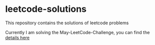 # leetcode-solutions
This repository contains the solutions of leetcode problems


Currently I am solving the May-LeetCode-Challenge, you can find the [details here](https://github.com/asingleneuron/leetcode-solutions/tree/master/may_leetcode_challenge)


